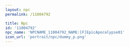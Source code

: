 ```yaml
---
layout: npc
permalink: /11004792

title: Npc
id: '11004792'
npc_name: 'NPCNAME_11004792_NAME:[F]EpicApocalypse01'
icon_url: 'portrait/npc/dummy_p.png'
---
```

